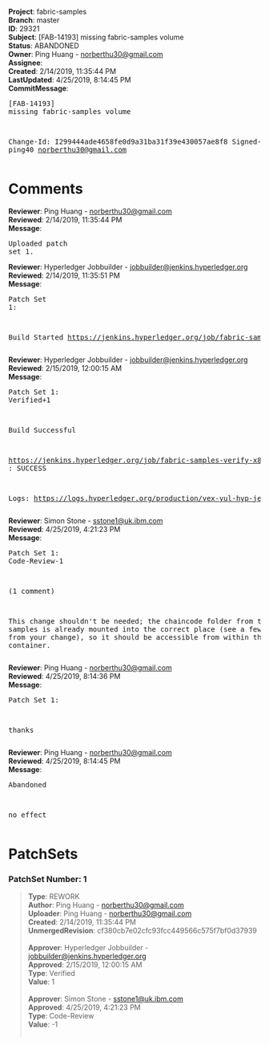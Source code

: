 <strong>Project</strong>: fabric-samples<br><strong>Branch</strong>: master<br><strong>ID</strong>: 29321<br><strong>Subject</strong>: [FAB-14193] missing fabric-samples volume<br><strong>Status</strong>: ABANDONED<br><strong>Owner</strong>: Ping Huang - norberthu30@gmail.com<br><strong>Assignee</strong>:<br><strong>Created</strong>: 2/14/2019, 11:35:44 PM<br><strong>LastUpdated</strong>: 4/25/2019, 8:14:45 PM<br><strong>CommitMessage</strong>:<br><pre>[FAB-14193] missing fabric-samples volume

Change-Id: I299444ade4658fe0d9a31ba31f39e430057ae8f8
Signed-off-by: ping40 <norberthu30@gmail.com>
</pre><h1>Comments</h1><strong>Reviewer</strong>: Ping Huang - norberthu30@gmail.com<br><strong>Reviewed</strong>: 2/14/2019, 11:35:44 PM<br><strong>Message</strong>: <pre>Uploaded patch set 1.</pre><strong>Reviewer</strong>: Hyperledger Jobbuilder - jobbuilder@jenkins.hyperledger.org<br><strong>Reviewed</strong>: 2/14/2019, 11:35:51 PM<br><strong>Message</strong>: <pre>Patch Set 1:

Build Started https://jenkins.hyperledger.org/job/fabric-samples-verify-x86_64/35/</pre><strong>Reviewer</strong>: Hyperledger Jobbuilder - jobbuilder@jenkins.hyperledger.org<br><strong>Reviewed</strong>: 2/15/2019, 12:00:15 AM<br><strong>Message</strong>: <pre>Patch Set 1: Verified+1

Build Successful 

https://jenkins.hyperledger.org/job/fabric-samples-verify-x86_64/35/ : SUCCESS

Logs: https://logs.hyperledger.org/production/vex-yul-hyp-jenkins-3/fabric-samples-verify-x86_64/35</pre><strong>Reviewer</strong>: Simon Stone - sstone1@uk.ibm.com<br><strong>Reviewed</strong>: 4/25/2019, 4:21:23 PM<br><strong>Message</strong>: <pre>Patch Set 1: Code-Review-1

(1 comment)

This change shouldn't be needed; the chaincode folder from the samples is already mounted into the correct place (see a few lines up from your change), so it should be accessible from within the container.</pre><strong>Reviewer</strong>: Ping Huang - norberthu30@gmail.com<br><strong>Reviewed</strong>: 4/25/2019, 8:14:36 PM<br><strong>Message</strong>: <pre>Patch Set 1:

thanks</pre><strong>Reviewer</strong>: Ping Huang - norberthu30@gmail.com<br><strong>Reviewed</strong>: 4/25/2019, 8:14:45 PM<br><strong>Message</strong>: <pre>Abandoned

no effect</pre><h1>PatchSets</h1><h3>PatchSet Number: 1</h3><blockquote><strong>Type</strong>: REWORK<br><strong>Author</strong>: Ping Huang - norberthu30@gmail.com<br><strong>Uploader</strong>: Ping Huang - norberthu30@gmail.com<br><strong>Created</strong>: 2/14/2019, 11:35:44 PM<br><strong>UnmergedRevision</strong>: cf380cb7e02cfc93fcc449566c575f7bf0d37939<br><br><strong>Approver</strong>: Hyperledger Jobbuilder - jobbuilder@jenkins.hyperledger.org<br><strong>Approved</strong>: 2/15/2019, 12:00:15 AM<br><strong>Type</strong>: Verified<br><strong>Value</strong>: 1<br><br><strong>Approver</strong>: Simon Stone - sstone1@uk.ibm.com<br><strong>Approved</strong>: 4/25/2019, 4:21:23 PM<br><strong>Type</strong>: Code-Review<br><strong>Value</strong>: -1<br><br></blockquote>